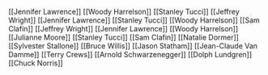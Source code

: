 [[Jennifer Lawrence]]
[[Woody Harrelson]]
[[Stanley Tucci]]
[[Jeffrey Wright]]
[[Jennifer Lawrence]]
[[Stanley Tucci]]
[[Woody Harrelson]]
[[Sam Clafin]]
[[Jeffrey Wright]]
[[Jennifer Lawrence]]
[[Woody Harrelson]]
[[Julianne Moore]]
[[Stanley Tucci]]
[[Sam Clafin]]
[[Natalie Dormer]]
[[Sylvester Stallone]]
[[Bruce Willis]]
[[Jason Statham]]
[[Jean-Claude Van Damme]]
[[Terry Crews]]
[[Arnold Schwarzenegger]]
[[Dolph Lundgren]]
[[Chuck Norris]]
